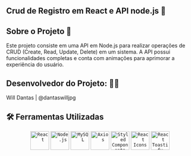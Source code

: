 ## Crud de Registro em React e API node.js 🚀

## Sobre o Projeto  🍞
Este projeto consiste em uma API em Node.js para realizar operações de CRUD (Create, Read, Update, Delete) em um sistema. A API possui funcionalidades completas e conta com animações para aprimorar a experiência do usuário.


## Desenvolvedor do Projeto: 👩‍💻
Will Dantas | @dantaswilljpg



## 🛠 Ferramentas Utilizadas
<div align="center"> <code><img height="50" src="https://user-images.githubusercontent.com/25181517/183897015-94a058a6-b86e-4e42-a37f-bf92061753e5.png" alt="React" title="React" /></code> <code><img height="50" src="https://user-images.githubusercontent.com/25181517/183568594-85e280a7-0d7e-4d1a-9028-c8c2209e073c.png" alt="Node.js" title="Node.js" /></code> <code><img height="50" src="https://user-images.githubusercontent.com/25181517/183896128-ec99105a-ec1a-4d85-b08b-1aa1620b2046.png" alt="MySQL" title="MySQL" /></code> <code><img height="50" src="https://user-images.githubusercontent.com/25181517/183899257-2b1e87e3-7cf2-4dbd-a3b3-d2c7c6be05e3.png" alt="Axios" title="Axios" /></code> <code><img height="50" src="https://user-images.githubusercontent.com/25181517/183897612-9b5d1b2a-5e27-46c7-8b8f-4e17f68e6a50.png" alt="Styled Components" title="Styled Components" /></code> <code><img height="50" src="https://user-images.githubusercontent.com/25181517/183897760-7f2f0b5a-47c7-4b58-8d89-5d4c7e1f87c3.png" alt="React Icons" title="React Icons" /></code> <code><img height="50" src="https://user-images.githubusercontent.com/25181517/183899585-70f3b118-f7b5-4b8d-bf8f-bf55ed6a8f45.png" alt="React Toastify" title="React Toastify" /></code> </div>

